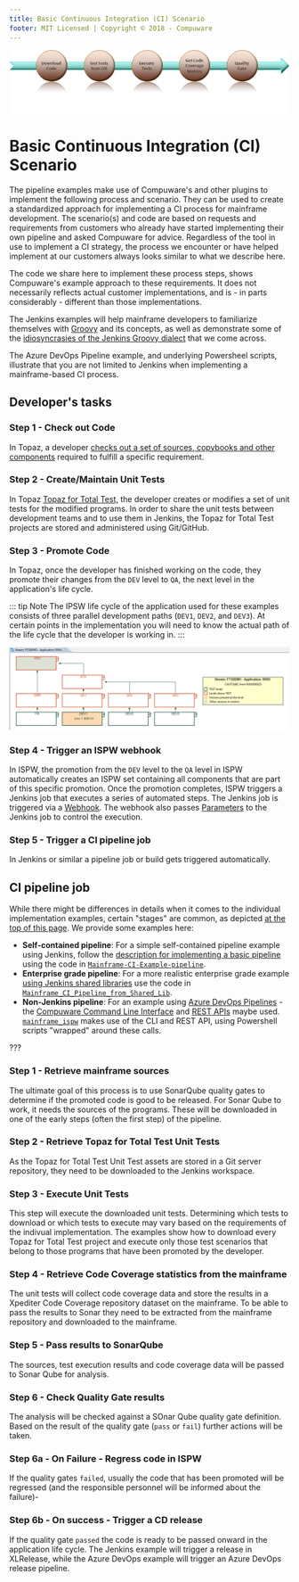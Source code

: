 ```yaml
---
title: Basic Continuous Integration (CI) Scenario
footer: MIT Licensed | Copyright © 2018 - Compuware
---
```


![Toolchain](../pipelines/images/general_pipeline.png)

# Basic Continuous Integration (CI) Scenario

The pipeline examples make use of Compuware's and other plugins to implement the following process and scenario. They can be used to create a standardized approach for implementing a CI process for mainframe development. The scenario(s) and code are based on requests and requirements from customers who already have started implementing their own pipeline and asked Compuware for advice. Regardless of the tool in use to implement a CI strategy, the process we encounter or have helped implement at our customers always looks similar to what we describe here.

The code we share here to implement these process steps, shows Compuware's example approach to these requirements. It does not necessarily reflects actual customer implementations, and is - in parts considerably - different than those implementations.

The Jenkins examples will help mainframe developers to familiarize themselves with [Groovy](http://groovy-lang.org/documentation.html) and its concepts, as well as demonstrate some of the [idiosyncrasies of the Jenkins Groovy dialect](../guidelines/jenkins_groovy) that we come across.

The Azure DevOps Pipeline example, and underlying Powersheel scripts, illustrate that you are not limited to Jenkins when implementing a mainframe-based CI process.  

## Developer's tasks

### Step 1 - Check out Code
In Topaz, a developer [checks out a set of sources, copybooks and other components](../guidelines/ispw_setup.md) required to fulfill a specific requirement.

### Step 2 -  Create/Maintain Unit Tests
In Topaz [Topaz for Total Test,](../guidelines/ttt_scenario.md) the developer creates or modifies a set of unit tests for the modified programs. In order to share the unit tests between development teams and to use them in Jenkins, the Topaz for Total Test projects are stored and administered using Git/GitHub.

### Step 3 - Promote Code
In Topaz, once the developer has finished working on the code, they promote their changes from the `DEV` level to `QA`, the next level in the application's life cycle.

::: tip Note
The IPSW life cycle of the application used for these examples consists of three parallel development paths (`DEV1`, `DEV2`, and `DEV3`). At certain points in the implementation you will need to know the actual path of the life cycle that the developer is working in.
:::

![ISPW Life Cylce](../guidelines/images/ISPW_life_cycle.png)

### Step 4 - Trigger an ISPW webhook
In ISPW, the promotion from the `DEV` level to the `QA` level in ISPW automatically creates an ISPW set containing all components that are part of this specific promotion. Once the promotion completes, ISPW triggers a Jenkins job that executes a series of automated steps.  The Jenkins job is triggered via a [Webhook](../tool_configuration/webhook_setup.md).  The webhook also passes [Parameters](../advanced_pipelines/parameters.md) to the Jenkins job to control the execution.

### Step 5 - Trigger a CI pipeline job
In Jenkins or similar a pipeline job or build gets triggered automatically.  

## CI pipeline job
While there might be differences in details when it comes to the individual implementation examples, certain "stages" are common, as depicted [at the top of this page](#basic-continuous-integration-ci-scenario). We provide some examples here: 
  - **Self-contained pipeline**: For a simple self-contained pipeline example using Jenkins, follow the [description for implementing a basic pipeline](./basic_example_pipeline.md) using the code in [`Mainframe-CI-Example-pipeline`](https://github.com/cpwr-devops/DevOps-Examples/blob/master/src/Jenkinsfile/Mainframe-CI-Example-pipeline.jenkinsfile).
  - **Enterprise grade pipeline**: For a more realistic enterprise grade example [using Jenkins shared libraries](../advanced_pipelines/readme.md#mainframe-ci-pipeline-from-shared-lib) use the code in [`Mainframe_CI_Pipeline_from_Shared_Lib`](https://github.com/cpwr-devops/DevOps-Examples/blob/master/vars\Mainframe_CI_Pipeline_from_Shared_Lib.groovy).
  - **Non-Jenkins pipeline**: For an example using [Azure DevOps Pipelines](./alternatives_to_jenkins.md#an-example-using-azure-devops-pipelines) - the [Compuware Command Line Interface](../apis/topaz_cli.md) and [REST APIs](../apis/rest_api.md) maybe used. [`mainframe_ispw`](https://github.com/cpwr-devops/DevOps-Examples/blob/master/src\misc-examples\AzureDevOps\PipelineYAML\mainframe_ispw.yaml) makes use of the CLI and REST API, using Powershell scripts "wrapped" around these calls.

??? 

### Step 1 - Retrieve mainframe sources
The ultimate goal of this process is to use SonarQube quality gates to determine if the promoted code is good to be released. For Sonar Qube to work, it needs the sources of the programs. These will be downloaded in one of the early steps (often the first step) of the pipeline. 

### Step 2 - Retrieve Topaz for Total Test Unit Tests
As the Topaz for Total Test Unit Test assets are stored in a Git server repository, they need to be downloaded to the Jenkins workspace.

### Step 3 - Execute Unit Tests
This step will execute the downloaded unit tests. Determining which tests to download or which tests to execute may vary based on the requirements of the indivual implementation. The examples show how to download every Topaz for Total Test project and execute only those test scenarios that belong to those programs that have been promoted by the developer.

### Step 4 - Retrieve Code Coverage statistics from the mainframe
The unit tests will collect code coverage data and store the results in a Xpediter Code Coverage repository dataset on the mainframe. To be able to pass the results to Sonar they need to be extracted from the mainframe repository and downloaded to the mainframe.

### Step 5 - Pass results to SonarQube
The sources, test execution results and code coverage data will be passed to Sonar Qube for analysis.

### Step 6 - Check Quality Gate results
The analysis will be checked against a SOnar Qube quality gate definition. Based on the result of the quality gate (`pass` or `fail`) further actions will be taken.

### Step 6a - On Failure - Regress code in ISPW
If the quality gates `failed`, usually the code that has been promoted will be regressed (and the responsible personnel will be informed about the failure)-

### Step 6b - On success - Trigger a CD release
If the quality gate `passed` the code is ready to be passed onward in the application life cycle. The Jenkins example will trigger a release in XLRelease, while the Azure DevOps example will trigger an Azure DevOps release pipeline.
<!--stackedit_data:
eyJoaXN0b3J5IjpbLTExODI2NTc2NSwxNDQ2Nzg0MDE4LC0yMD
k2MTI1Nzg2LC00OTc4ODMzODVdfQ==
-->